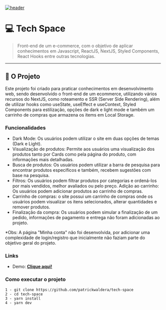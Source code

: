 [![header][header-url]][header-link]

# 💻 Tech Space
> Front-end de um e-commerce, com o objetivo de aplicar conhecimentos em Javascript, ReactJS, NextJS, Styled Components, React Hooks entre outras tecnologias.

---
## 🤘 O Projeto

Este projeto foi criado para praticar conhecimentos em desenvolvimento web, sendo desenvolvido o front-end de um ecommerce, utilizando vários recursos do NextJS, como roteamento e SSR (Server Side Rendering), além de utilizar hooks como useState, useEffect e useContext, Styled Components para estilização, opções de dark e light mode e também um carrinho de compras que armazena os items em Local Storage.

### Funcionalidades

- Dark Mode: Os usuários podem utilizar o site em duas opções de temas (Dark e Light).
- Visualização de produtos: Permite aos usuários uma visualização dos produtos tanto por Cards como pela página do produto, com informações mais detalhadas.
- Busca de produtos: Os usuários podem utilizar a barra de pesquisa para encontrar produtos específicos e também, recebem sugestões com base na pesquisa.
- Filtros: Os usuários podem filtrar produtos por categorias e ordená-los por mais vendidos, melhor avaliados ou pelo preço.
Adição ao carrinho: Os usuários podem adicionar produtos ao carrinho de compras.
- Carrinho de compras: o site possui um carrinho de compras onde os usuários podem visualizar os itens selecionados, alterar quantidades e remover produtos.
- Finalização da compra: Os usuários podem simular a finalização de um pedido, informações de pagamento e entrega não foram adicionadas ao projeto.

*Obs: A página "Minha conta" não foi desenvolvida, por adicionar uma complexidade de login/registro que inicialmente não faziam parte do objetivo geral do projeto.

### **Links**
* Demo: **[Clique aqui!][header-link]**

### **Como executar o projeto**

```
1 - git clone https://github.com/patrickwaldera/tech-space
2 - cd tech-space
3 - yarn install
4 - yarn dev

```


<!-- Markdown link & img dfn's -->

[header-url]: techspace.png
[header-link]: https://techspace-pw.vercel.app/